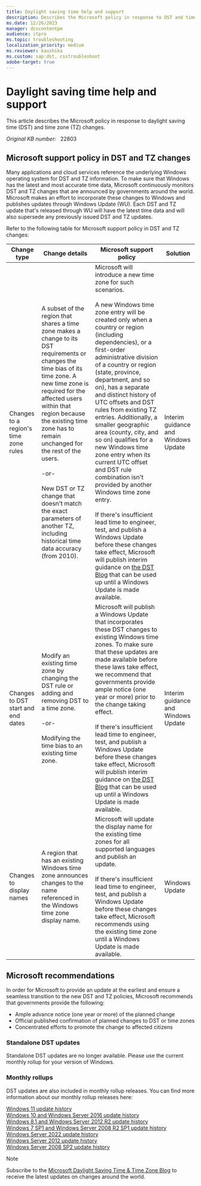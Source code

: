 ```yaml
---
title: Daylight saving time help and support
description: Describes the Microsoft policy in response to DST and time zone changes.
ms.date: 12/26/2023
manager: dcscontentpm
audience: itpro
ms.topic: troubleshooting
localization_priority: medium
ms.reviewer: kaushika
ms.custom: sap:dst, csstroubleshoot
adobe-target: true
---
```

# Daylight saving time help and support

This article describes the Microsoft policy in response to daylight saving time (DST) and time zone (TZ) changes.

_Original KB number:_ &nbsp; 22803

## Microsoft support policy in DST and TZ changes

Many applications and cloud services reference the underlying Windows operating system for DST and TZ information. To make sure that Windows has the latest and most accurate time data, Microsoft continuously monitors DST and TZ changes that are announced by governments around the world. Microsoft makes an effort to incorporate these changes to Windows and publishes updates through Windows Update (WU). Each DST and TZ update that's released through WU will have the latest time data and will also supersede any previously issued DST and TZ updates.

Refer to the following table for Microsoft support policy in DST and TZ changes:

|Change type|Change details|Microsoft support policy|Solution|
|---|---|---|---|
|Changes to a region's time zone rules|A subset of the region that shares a time zone makes a change to its DST requirements or changes the time bias of its time zone. A new time zone is required for the affected users within that region because the existing time zone has to remain unchanged for the rest of the users.<br/><br/>-or-<br/> <br/>New DST or TZ change that doesn't match the exact parameters of another TZ, including historical time data accuracy (from 2010).|Microsoft will introduce a new time zone for such scenarios.<br/><br/> A new Windows time zone entry will be created only when a country or region (including dependencies), or a first-order administrative division of a country or region (state, province, department, and so on), has a separate and distinct history of UTC offsets and DST rules from existing TZ entries. Additionally, a smaller geographic area (county, city, and so on) qualifies for a new Windows time zone entry when its current UTC offset and DST rule combination isn't provided by another Windows time zone entry. <br/><br/> If there's insufficient lead time to engineer, test, and publish a Windows Update before these changes take effect, Microsoft will publish interim guidance on [the DST Blog](https://techcommunity.microsoft.com/t5/Daylight-Saving-Time-Time-Zone/bg-p/DSTBlog) that can be used up until a Windows Update is made available.|Interim guidance and Windows Update|
|Changes to DST start and end dates|Modify an existing time zone by changing the DST rule or adding and removing DST to a time zone.<br/><br/>-or-<br/><br/>Modifying the time bias to an existing time zone.|Microsoft will publish a Windows Update that incorporates these DST changes to existing Windows time zones. To make sure that these updates are made available before these laws take effect, we recommend that governments provide ample notice (one year or more) prior to the change taking effect.<br/><br/>If there's insufficient lead time to engineer, test, and publish a Windows Update before these changes take effect, Microsoft will publish interim guidance on [the DST Blog](https://techcommunity.microsoft.com/t5/Daylight-Saving-Time-Time-Zone/bg-p/DSTBlog) that can be used up until a Windows Update is made available.|Interim guidance and Windows Update |
| Changes to display names| A region that has an existing Windows time zone announces changes to the name referenced in the Windows time zone display name.| Microsoft will update the display name for the existing time zones for all supported languages and publish an update. <br/><br/> If there's insufficient lead time to engineer, test, and publish a Windows Update before these changes take effect, Microsoft recommends using the existing time zone until a Windows Update is made available.|Windows Update|

## Microsoft recommendations

In order for Microsoft to provide an update at the earliest and ensure a seamless transition to the new DST and TZ policies, Microsoft recommends that governments provide the following:

- Ample advance notice (one year or more) of the planned change
- Official published confirmation of planned changes to DST or time zones
- Concentrated efforts to promote the change to affected citizens

### Standalone DST updates

Standalone DST updates are no longer available. Please use the current monthly rollup for your version of Windows.

### Monthly rollups

DST updates are also included in monthly rollup releases. You can find more information about our monthly rollup releases here:

[Windows 11 update history](https://support.microsoft.com/help/5018680)  
[Windows 10 and Windows Server 2016 update history](https://support.microsoft.com/help/4000825)  
[Windows 8.1 and Windows Server 2012 R2 update history](https://support.microsoft.com/help/4009470)  
[Windows 7 SP1 and Windows Server 2008 R2 SP1 update history](https://support.microsoft.com/help/4009469)  
[Windows Server 2022 update history](https://support.microsoft.com/help/5005454)  
[Windows Server 2012 update history](https://support.microsoft.com/help/4009471)  
[Windows Server 2008 SP2 update history](https://support.microsoft.com/help/4343218)  

> [!NOTE]
> Subscribe to the [Microsoft Daylight Saving Time & Time Zone Blog](https://techcommunity.microsoft.com/t5/Daylight-Saving-Time-Time-Zone/bg-p/DSTBlog) to receive the latest updates on changes around the world.
